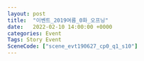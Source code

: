 ```yaml
---
layout: post
title:  "이벤트_2019여름_0화_오프닝"
date:   2022-02-10 14:00:00 +0000
categories: Event
Tags: Story Event
SceneCode: ["scene_evt190627_cp0_q1_s10"]
---
```

